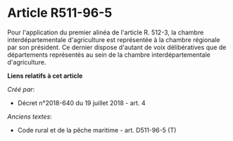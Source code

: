 # Article R511-96-5

Pour l'application du premier alinéa de l'article R. 512-3, la chambre interdépartementale d'agriculture est représentée à la
chambre régionale par son président. Ce dernier dispose d'autant de voix délibératives que de départements représentés au
sein de la chambre interdépartementale d'agriculture.

**Liens relatifs à cet article**

_Créé par_:

  - Décret n°2018-640 du 19 juillet 2018 - art. 4

_Anciens textes_:

  - Code rural et de la pêche maritime - art. D511-96-5 (T)
